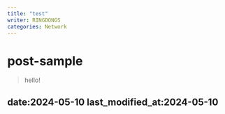 ```yaml
---
title: "test"
writer: RINGDONGS
categories: Network
---
```

# post-sample
>hello!

date:2024-05-10
last_modified_at:2024-05-10
---